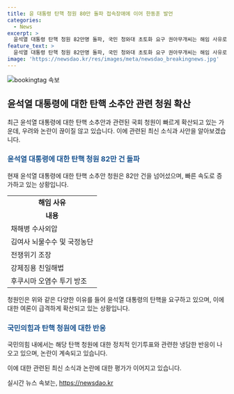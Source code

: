 ```yaml
---
title: 윤 대통령 탄핵 청원 80만 돌파 접속장애에 이어 한동훈 발언
categories:
  - News
excerpt: >
  윤석열 대통령 탄핵 청원 82만명 돌파, 국민 청와대 초토화 요구 권아무개씨는 해임 사유로 윤석열 대통령을 탄핵 요구하는 국회 청원을 등록하고, 이를 통해 탄핵 압력이 확산되고 있다. 국민의힘에서는 이에 대해 정치적 인기투표로 일축하는 반응을 보이고 있지만, 국민들은 대부분의 청원 내용이 정파적인 얘기라는 주장에 동의하지 않고 있다. 청원 사이트에 1만~3만명의 대기인원이 있으며, 탄핵 열기가 뜨거운 가운데 한동훈 전 국민의힘 비상대책위원장은 청원의 사유를 법적으로 탄핵 사유로 보기 어렵다고 주장하고 있다.
feature_text: >
  윤석열 대통령 탄핵 청원 82만명 돌파, 국민 청와대 초토화 요구 권아무개씨는 해임 사유로 윤석열 대통령을 탄핵 요구하는 국회 청원을 등록하고, 이를 통해 탄핵 압력이 확산되고 있다. 국민의힘에서는 이에 대해 정치적 인기투표로 일축하는 반응을 보이고 있지만, 국민들은 대부분의 청원 내용이 정파적인 얘기라는 주장에 동의하지 않고 있다. 청원 사이트에 1만~3만명의 대기인원이 있으며, 탄핵 열기가 뜨거운 가운데 한동훈 전 국민의힘 비상대책위원장은 청원의 사유를 법적으로 탄핵 사유로 보기 어렵다고 주장하고 있다.
image: 'https://newsdao.kr/res/images/meta/newsdao_breakingnews.jpg'
---
```


<p><img src="https://newsdao.kr/res/images/meta/newsdao_breakingnews.jpg" alt="bookingtag 속보" /></p>

<h2 data-ke-size="size26">윤석열 대통령에 대한 탄핵 소추안 관련 청원 확산</h2>

<p data-ke-size="size16">최근 윤석열 대통령에 대한 탄핵 소추안과 관련된 국회 청원이 빠르게 확산되고 있는 가운데, 우려와 논란이 끊이질 않고 있습니다. 이에 관련된 최신 소식과 사안을 알아보겠습니다.</p>

<h3><b><span style="color: #1a5490;">윤석열 대통령에 대한 탄핵 청원 82만 건 돌파</span></b></h3>

<p data-ke-size="size16">현재 윤석열 대통령에 대한 탄핵 소추안 청원은 82만 건을 넘어섰으며, 빠른 속도로 증가하고 있는 상황입니다.</p>

<table>
<tbody>
<tr>
<td style="text-align: center; height: 17px;"><b>해임 사유</b></td>
</tr>
<tr>
<td style="text-align: center; height: 17px;"><b>내용</b></td>
</tr>
<tr>
<td style="text-align: left; height: 17px;">채해병 수사외압</td>
</tr>
<tr>
<td style="text-align: left; height: 17px;">김여사 뇌물수수 및 국정농단</td>
</tr>
<tr>
<td style="text-align: left; height: 17px;">전쟁위기 조장</td>
</tr>
<tr>
<td style="text-align: left; height: 17px;">강제징용 친일해법</td>
</tr>
<tr>
<td style="text-align: left; height: 17px;">후쿠시마 오염수 투기 방조</td>
</tr>
</tbody>
</table>

<p data-ke-size="size16">청원인은 위와 같은 다양한 이유를 들어 윤석열 대통령의 탄핵을 요구하고 있으며, 이에 대한 여론이 급격하게 확산되고 있는 상황입니다.</p>

<h3><b><span style="color: #1a5490;">국민의힘과 탄핵 청원에 대한 반응</span></b></h3>

<p data-ke-size="size16">국민의힘 내에서는 해당 탄핵 청원에 대한 정치적 인기투표와 관련한 냉담한 반응이 나오고 있으며, 논란이 계속되고 있습니다.</p>

<p data-ke-size="size16">이에 대한 관련된 최신 소식과 논란에 대한 평가가 이어지고 있습니다.</p>
실시간 뉴스 속보는, <a href="https://newsdao.kr" rel="dofollow">https://newsdao.kr</a>


